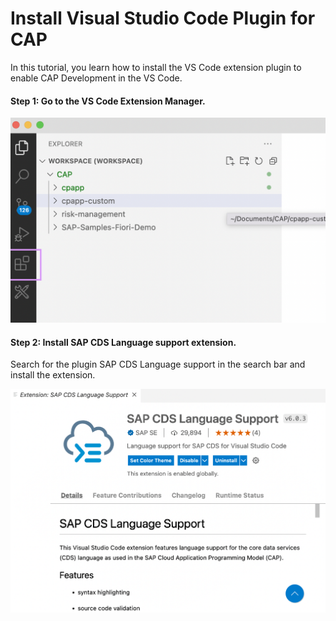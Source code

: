 # Install Visual Studio Code Plugin for CAP

In this tutorial, you learn how to install the VS Code extension plugin to enable CAP Development in the VS Code.

#### Step 1: Go to the VS Code Extension Manager.

<img src="./assets/images/vs-code-extension.png" width="700" />


#### Step 2: Install SAP CDS Language support extension.

Search for the plugin SAP CDS Language support in the search bar and install the extension.

<img src="./assets/images/sap-cds-language-support.png" width="700"/>
